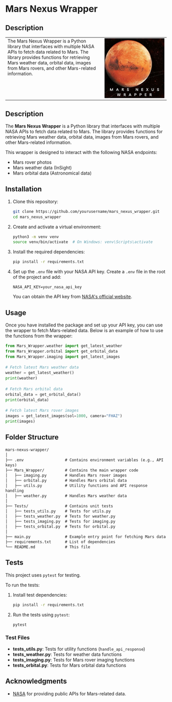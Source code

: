 # Mars Nexus Wrapper

## Description

<table>
  <tr>
    <td style="vertical-align: top; padding-right: 20px;">
      The Mars Nexus Wrapper is a Python library that interfaces with multiple NASA APIs to fetch data related to Mars. The library provides functions for retrieving Mars weather data, orbital data, images from Mars rovers, and other Mars-related information.
    </td>
    <td>
      <img src="https://github.com/ericmaddox/mars-nexus-wrapper/blob/main/media/Mars_nexus_wrapper_logo2.PNG" width="1500"/>
    </td>
  </tr>
</table>

## Description

The **Mars Nexus Wrapper** is a Python library that interfaces with multiple NASA APIs to fetch data related to Mars. The library provides functions for retrieving Mars weather data, orbital data, images from Mars rovers, and other Mars-related information.

This wrapper is designed to interact with the following NASA endpoints:
- Mars rover photos
- Mars weather data (InSight)
- Mars orbital data (Astronomical data)

## Installation

1. Clone this repository:

    ```bash
    git clone https://github.com/yourusername/mars_nexus_wrapper.git
    cd mars_nexus_wrapper
    ```

2. Create and activate a virtual environment:

    ```bash
    python3 -m venv venv
    source venv/bin/activate  # On Windows: venv\Scripts\activate
    ```

3. Install the required dependencies:

    ```bash
    pip install -r requirements.txt
    ```

4. Set up the `.env` file with your NASA API key. Create a `.env` file in the root of the project and add:

    ```plaintext
    NASA_API_KEY=your_nasa_api_key
    ```

    You can obtain the API key from [NASA's official website](https://api.nasa.gov/).

## Usage

Once you have installed the package and set up your API key, you can use the wrapper to fetch Mars-related data. Below is an example of how to use the functions from the wrapper:

```python
from Mars_Wrapper.weather import get_latest_weather
from Mars_Wrapper.orbital import get_orbital_data
from Mars_Wrapper.imaging import get_latest_images

# Fetch latest Mars weather data
weather = get_latest_weather()
print(weather)

# Fetch Mars orbital data
orbital_data = get_orbital_data()
print(orbital_data)

# Fetch latest Mars rover images
images = get_latest_images(sol=1000, camera="FHAZ")
print(images)
```

## Folder Structure

```
mars-nexus-wrapper/
│
├── .env                  # Contains environment variables (e.g., API keys)
├── Mars_Wrapper/         # Contains the main wrapper code
│   ├── imaging.py        # Handles Mars rover images
│   ├── orbital.py        # Handles Mars orbital data
│   ├── utils.py          # Utility functions and API response handling
│   ├── weather.py        # Handles Mars weather data
│
├── Tests/                # Contains unit tests
│   ├── tests_utils.py    # Tests for utils.py
│   ├── tests_weather.py  # Tests for weather.py
│   ├── tests_imaging.py  # Tests for imaging.py
│   ├── tests_orbital.py  # Tests for orbital.py
│
├── main.py               # Example entry point for fetching Mars data
├── requirements.txt      # List of dependencies
└── README.md             # This file
```

## Tests

This project uses `pytest` for testing.

To run the tests:

1. Install test dependencies:

    ```bash
    pip install -r requirements.txt
    ```

2. Run the tests using `pytest`:

    ```bash
    pytest
    ```

### Test Files

- **tests_utils.py**: Tests for utility functions (`handle_api_response`)
- **tests_weather.py**: Tests for weather data functions
- **tests_imaging.py**: Tests for Mars rover imaging functions
- **tests_orbital.py**: Tests for Mars orbital data functions

## Acknowledgments

- [NASA](https://api.nasa.gov/) for providing public APIs for Mars-related data.
